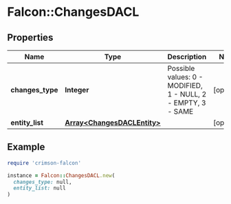# Falcon::ChangesDACL

## Properties

| Name | Type | Description | Notes |
| ---- | ---- | ----------- | ----- |
| **changes_type** | **Integer** | Possible values: 0 - MODIFIED, 1 - NULL, 2 - EMPTY, 3 - SAME | [optional] |
| **entity_list** | [**Array&lt;ChangesDACLEntity&gt;**](ChangesDACLEntity.md) |  | [optional] |

## Example

```ruby
require 'crimson-falcon'

instance = Falcon::ChangesDACL.new(
  changes_type: null,
  entity_list: null
)
```

